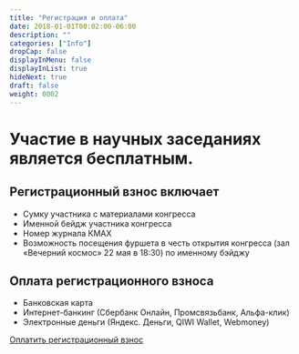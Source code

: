 ```yaml
---
title: "Регистрация и оплата"
date: 2018-01-01T00:02:00-06:00
description: ""
categories: ["Info"]
dropCap: false
displayInMenu: false
displayInList: true
hideNext: true
draft: false
weight: 0002
---
```


# Участие в научных заседаниях является бесплатным.

## Регистрационный взнос включает

- Сумку участника с материалами конгресса
- Именной бейдж участника конгресса
- Номер журнала КМАХ
- Возможность посещения фуршета в честь открытия конгресса (зал «Вечерний космос» 22 мая в 18:30) по именному бэйджу

## Оплата регистрационного взноса

- Банковская карта
- Интернет-банкинг (Сбербанк Онлайн, Промсвязьбанк, Альфа-клик)
- Электронные деньги (Яндекс. Деньги, QIWI Wallet, Webmoney)

[Оплатить регистрационный взнос](https://reg.iacmac.ru/)